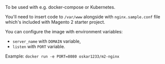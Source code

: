 To be used with e.g. docker-compose or Kubernetes.

You'll need to insert code to `/var/www` alongside with `nginx.sample.conf` file which's included with Magento 2 starter project.

You can configure the image with environment variables:
- `server_name` with `DOMAIN` variable,
- `listen` with `PORT` variable.

Example: ```docker run -e PORT=8080 oskar1233/m2-nginx```
